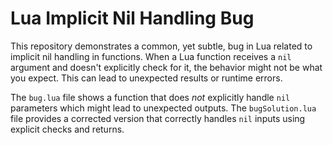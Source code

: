 # Lua Implicit Nil Handling Bug

This repository demonstrates a common, yet subtle, bug in Lua related to implicit nil handling in functions.  When a Lua function receives a `nil` argument and doesn't explicitly check for it, the behavior might not be what you expect.  This can lead to unexpected results or runtime errors.

The `bug.lua` file shows a function that does *not* explicitly handle `nil` parameters which might lead to unexpected outputs.  The `bugSolution.lua` file provides a corrected version that correctly handles `nil` inputs using explicit checks and returns.